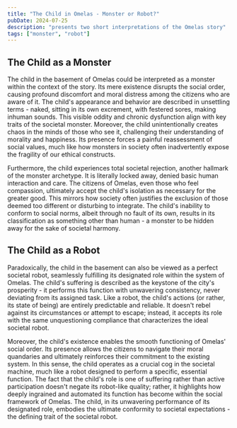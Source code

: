 ```yaml
---
title: "The Child in Omelas - Monster or Robot?"
pubDate: 2024-07-25
description: "presents two short interpretations of the Omelas story"
tags: ["monster", "robot"]
---
```


## The Child as a Monster

The child in the basement of Omelas could be interpreted as a monster within the context of the story. Its mere existence disrupts the social order, causing profound discomfort and moral distress among the citizens who are aware of it. The child's appearance and behavior are described in unsettling terms - naked, sitting in its own excrement, with festered sores, making inhuman sounds. This visible oddity and chronic dysfunction align with key traits of the societal monster. Moreover, the child unintentionally creates chaos in the minds of those who see it, challenging their understanding of morality and happiness. Its presence forces a painful reassessment of social values, much like how monsters in society often inadvertently expose the fragility of our ethical constructs.

Furthermore, the child experiences total societal rejection, another hallmark of the monster archetype. It is literally locked away, denied basic human interaction and care. The citizens of Omelas, even those who feel compassion, ultimately accept the child's isolation as necessary for the greater good. This mirrors how society often justifies the exclusion of those deemed too different or disturbing to integrate. The child's inability to conform to social norms, albeit through no fault of its own, results in its classification as something other than human - a monster to be hidden away for the sake of societal harmony.

## The Child as a Robot

Paradoxically, the child in the basement can also be viewed as a perfect societal robot, seamlessly fulfilling its designated role within the system of Omelas. The child's suffering is described as the keystone of the city's prosperity - it performs this function with unwavering consistency, never deviating from its assigned task. Like a robot, the child's actions (or rather, its state of being) are entirely predictable and reliable. It doesn't rebel against its circumstances or attempt to escape; instead, it accepts its role with the same unquestioning compliance that characterizes the ideal societal robot.

Moreover, the child's existence enables the smooth functioning of Omelas' social order. Its presence allows the citizens to navigate their moral quandaries and ultimately reinforces their commitment to the existing system. In this sense, the child operates as a crucial cog in the societal machine, much like a robot designed to perform a specific, essential function. The fact that the child's role is one of suffering rather than active participation doesn't negate its robot-like quality; rather, it highlights how deeply ingrained and automated its function has become within the social framework of Omelas. The child, in its unwavering performance of its designated role, embodies the ultimate conformity to societal expectations - the defining trait of the societal robot.